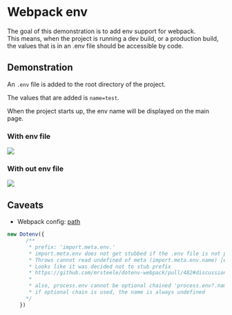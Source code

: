 # Webpack env
The goal of this demonstration is to add env support for webpack.  
This means, when the project is running a dev build, or a production build, the values
that is in an .env file should be accessible by code.

## Demonstration
An `.env` file is added to the root directory of the project.

The values that are added is `name=test`.

When the project starts up, the env name will be displayed on the main page.

### With env file
<image src="./assets/with-env.png">

### With out env file
<image src="./assets/with-out-env.png">

## Caveats
- Webpack config: [path](webpack.config.ts)
```ts
new Dotenv({
      /** 
       * prefix: 'import.meta.env.' 
       * import.meta.env does not get stubbed if the .env file is not present.
       * Throws cannot read undefined of meta (import.meta.env.name) [env is undefined in production build]
       * Looks like it was decided not to stub prefix
       * https://github.com/mrsteele/dotenv-webpack/pull/482#discussion_r775382798
       * 
       * also, process.env cannot be optional chained 'process.env?.name' 
       * if optional chain is used, the name is always undefined
      */
    })
```